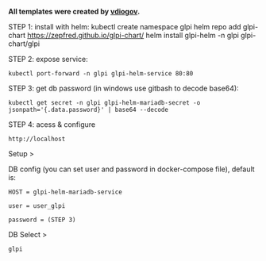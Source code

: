 **All templates were created by [vdiogov](https://github.com/vdiogov/glpi-conteiner).**

STEP 1: install with helm:
kubectl create namespace glpi
helm repo add glpi-chart https://zepfred.github.io/glpi-chart/
helm install glpi-helm -n glpi glpi-chart/glpi

STEP 2: expose service:

    kubectl port-forward -n glpi glpi-helm-service 80:80

STEP 3: get db password (in windows use gitbash to decode base64):

    kubectl get secret -n glpi glpi-helm-mariadb-secret -o jsonpath='{.data.password}' | base64 --decode

STEP 4: acess & configure

    http://localhost

Setup >

DB config (you can set user and password in docker-compose file), default is:

    HOST = glpi-helm-mariadb-service

    user = user_glpi

    password = (STEP 3)

DB Select >

    glpi
